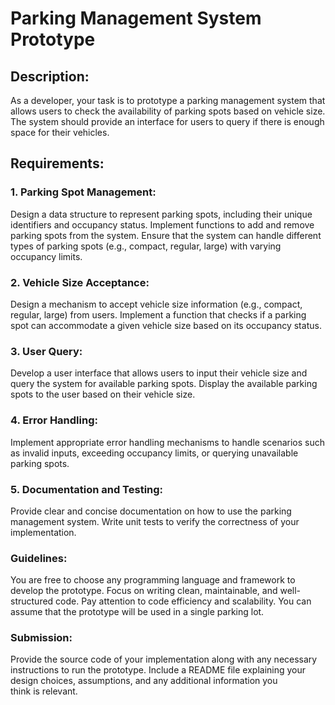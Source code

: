 # Parking Management System Prototype

## Description:
As a developer, your task is to prototype a parking management system that allows users to check the availability of parking spots based on vehicle size. The system should provide an interface for users to query if there is enough space for their vehicles.

## Requirements:
### 1. Parking Spot Management:
Design a data structure to represent parking spots, including their unique identifiers and occupancy status.
Implement functions to add and remove parking spots from the system.
Ensure that the system can handle different types of parking spots (e.g., compact, regular, large) with varying occupancy limits.

### 2. Vehicle Size Acceptance:
Design a mechanism to accept vehicle size information (e.g., compact, regular, large) from users.
Implement a function that checks if a parking spot can accommodate a given vehicle size based on its occupancy status.

### 3. User Query:
Develop a user interface that allows users to input their vehicle size and query the system for available parking spots.
Display the available parking spots to the user based on their vehicle size.

### 4. Error Handling:
Implement appropriate error handling mechanisms to handle scenarios such as invalid inputs, exceeding occupancy limits, or querying unavailable parking spots.

### 5. Documentation and Testing:
Provide clear and concise documentation on how to use the parking management system.
Write unit tests to verify the correctness of your implementation.

### Guidelines:
You are free to choose any programming language and framework to develop the prototype.
Focus on writing clean, maintainable, and well-structured code.
Pay attention to code efficiency and scalability.
You can assume that the prototype will be used in a single parking lot.

### Submission:
Provide the source code of your implementation along with any necessary instructions to run the prototype.
Include a README file explaining your design choices, assumptions, and any additional information you think is relevant.

